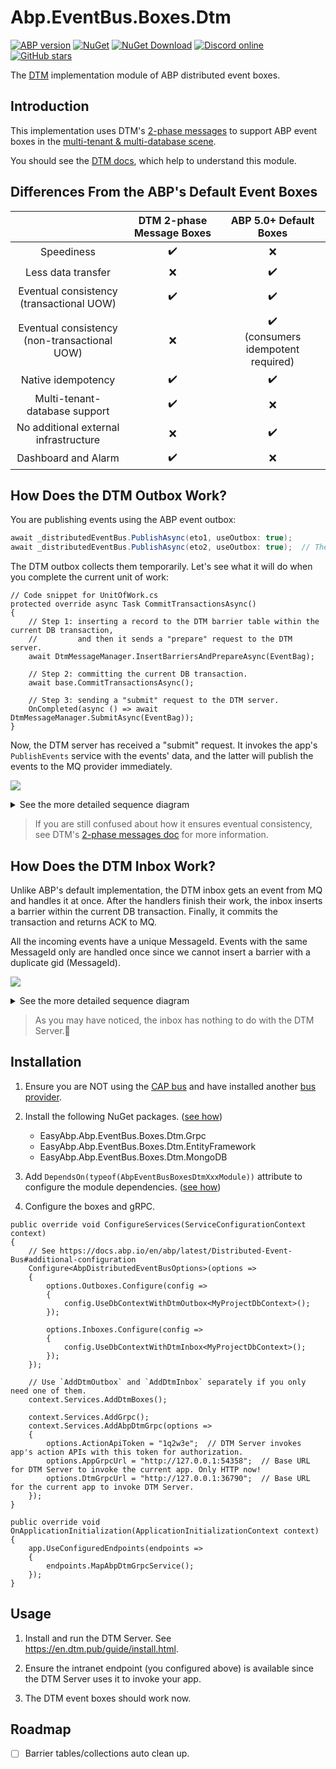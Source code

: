 # Abp.EventBus.Boxes.Dtm

[![ABP version](https://img.shields.io/badge/dynamic/xml?style=flat-square&color=yellow&label=abp&query=%2F%2FProject%2FPropertyGroup%2FAbpVersion&url=https%3A%2F%2Fraw.githubusercontent.com%2FEasyAbp%2FAbp.EventBus.Boxes.Dtm%2Fmain%2FDirectory.Build.props)](https://abp.io)
[![NuGet](https://img.shields.io/nuget/v/EasyAbp.Abp.EventBus.Boxes.Dtm.svg?style=flat-square)](https://www.nuget.org/packages/EasyAbp.Abp.EventBus.Boxes.Dtm)
[![NuGet Download](https://img.shields.io/nuget/dt/EasyAbp.Abp.EventBus.Boxes.Dtm.svg?style=flat-square)](https://www.nuget.org/packages/EasyAbp.Abp.EventBus.Boxes.Dtm)
[![Discord online](https://badgen.net/discord/online-members/S6QaezrCRq?label=Discord)](https://discord.gg/S6QaezrCRq)
[![GitHub stars](https://img.shields.io/github/stars/EasyAbp/Abp.EventBus.Boxes.Dtm?style=social)](https://www.github.com/EasyAbp/Abp.EventBus.Boxes.Dtm)

The [DTM](https://github.com/dtm-labs/dtm) implementation module of ABP distributed event boxes.

## Introduction

This implementation uses DTM's [2-phase messages](https://en.dtm.pub/practice/msg.html) to support ABP event boxes in the [multi-tenant & multi-database scene](https://github.com/abpframework/abp/issues/10036).

You should see the [DTM docs](https://en.dtm.pub/guide/start.html), which help to understand this module.

## Differences From the ABP's Default Event Boxes
|                                                 | DTM 2-phase Message Boxes | ABP 5.0+ Default Boxes                                |
| :---------------------------------------------: | :-----------------------: | :---------------------------------------------------: |
| Speediness                                      | :heavy_check_mark:        | :x:                                                   |
| Less data transfer                              | :x:                       | :heavy_check_mark:                                    |
| Eventual consistency<br>(transactional UOW)     | :heavy_check_mark:        | :heavy_check_mark:                                    |
| Eventual consistency<br>(non-transactional UOW) | :x:                       | :heavy_check_mark:<br>(consumers idempotent required) |
| Native idempotency                              | :heavy_check_mark:        | :heavy_check_mark:                                    |
| Multi-tenant-database support                   | :heavy_check_mark:        | :x:                                                   |
| No additional external infrastructure           | :x:                       | :heavy_check_mark:                                    |
| Dashboard and Alarm                             | :heavy_check_mark:        | :x:                                                   |
## How Does the DTM Outbox Work?

You are publishing events using the ABP event outbox:
```csharp
await _distributedEventBus.PublishAsync(eto1, useOutbox: true);
await _distributedEventBus.PublishAsync(eto2, useOutbox: true);  // The useOutbox is true by default.
```
The DTM outbox collects them temporarily. Let's see what it will do when you complete the current unit of work:
```CSharp
// Code snippet for UnitOfWork.cs
protected override async Task CommitTransactionsAsync()
{
    // Step 1: inserting a record to the DTM barrier table within the current DB transaction,
    //         and then it sends a "prepare" request to the DTM server.
    await DtmMessageManager.InsertBarriersAndPrepareAsync(EventBag);

    // Step 2: committing the current DB transaction.
    await base.CommitTransactionsAsync();

    // Step 3: sending a "submit" request to the DTM server.
    OnCompleted(async () => await DtmMessageManager.SubmitAsync(EventBag));
}
```
Now, the DTM server has received a "submit" request. It invokes the app's `PublishEvents` service with the events' data, and the latter will publish the events to the MQ provider immediately.

[![](https://mermaid.ink/img/pako:eNqFk89uwjAMxl_FyhleoIdJaOzAAW2I7daL27gQLX-6ONmGEO--tCmjQLX11MQ_f_ni2EdRO0miEEwfkWxNS4U7j6a0kL6ggiZYvq7hOYbKfeddjMHZaCryef3G5OcPD4u2LeBROyZAC4o5Uo6nQAovMWCFTInZo91RJoADhmvu97QCFlLCqsPeWpkwmYSHjW2XloUk0CfZwFnkkn515somkwGwj1fovTq7v05Iiy35T_JFH2g9tejpQubg_MbnCJUTqn1l7pm7ujhjVICwJwgeLWMdlLOD3kDNfwudYY51TSRvJEfWprk_L82xSin_3XkFX0praJRVvO9NZ7_37zCuQNaesp2orpGK_L5Q9400YXtwM2i-xEp35-cWANf0TjrOEDPurlprvbkkdNiQpIwhqVI_6UOm15v5rf604XHlFv3tQTpLE2bH5Br9OyBnTeYmajEThrxBJdMkHrv0UiSDhkpRpF9JDUYdSlHaU0JjPwxPUgXnRdGgZpqJbii3B1uLIvhIZ2iY5oE6_QBrrEwD)](https://mermaid-js.github.io/mermaid-live-editor/edit#pako:eNqFk89uwjAMxl_FyhleoIdJaOzAAW2I7daL27gQLX-6ONmGEO--tCmjQLX11MQ_f_ni2EdRO0miEEwfkWxNS4U7j6a0kL6ggiZYvq7hOYbKfeddjMHZaCryef3G5OcPD4u2LeBROyZAC4o5Uo6nQAovMWCFTInZo91RJoADhmvu97QCFlLCqsPeWpkwmYSHjW2XloUk0CfZwFnkkn515somkwGwj1fovTq7v05Iiy35T_JFH2g9tejpQubg_MbnCJUTqn1l7pm7ujhjVICwJwgeLWMdlLOD3kDNfwudYY51TSRvJEfWprk_L82xSin_3XkFX0praJRVvO9NZ7_37zCuQNaesp2orpGK_L5Q9400YXtwM2i-xEp35-cWANf0TjrOEDPurlprvbkkdNiQpIwhqVI_6UOm15v5rf604XHlFv3tQTpLE2bH5Br9OyBnTeYmajEThrxBJdMkHrv0UiSDhkpRpF9JDUYdSlHaU0JjPwxPUgXnRdGgZpqJbii3B1uLIvhIZ2iY5oE6_QBrrEwD)

<details>
<summary>See the more detailed sequence diagram</summary>

[![](https://mermaid.ink/img/pako:eNqtVclu20AM_RVCpwSwfY9QOHDrtDVQow2SIBdfKA1tDzKLOktcI8i_l6Ml8gqkQX2yxEfy8T3O6CUrraAszzz9jmRKmkpcOdQLA_wLMiiC6f0cfsZQ2D8whMc1BpBLCGsOfIbg0Hgsg7QGSqu1DEGaFUgPXtnNdVMGY7Am6oJc8_zgyQ3H40lV5fBFWU-AhlN8pCbOAQ5PMWCBnhizRrOiBgE-YNjHvdHLYSIEzBLsoRIME1y4fXGX0ppCAuiZTPBNkT59r-fMMMkAWMcLdE527PcT-OGO3DO5vA5Ujip01COb4PCA5w5UnKhaK3OMOdKlFry2YseHo977LB-RU5bW8WjKslVBahqNRieyahbfaTsApgBbG2FNjq5hBhs03NaCPCHSp8KNLzYyrGteHjXBt9kU0NfPi2xXpQxcWjsfwLMhl-22qLDDI63SEn3o1D-lw5tXLYV6vL5En9ilDLvp2kwfy5JIdDp3PQ6UOw8-qnu_cywumHwFV5ft-YCvk9mPm2mSSfA6s4oiVkqWvJ6wkmIAzirFO1pg-bTT4ZydM5aORnCfjqUm7nq4Do2AkkumliyMD1IptsCW5D0f1hHM0T0lg1Lnvi0pPpg8zSkH_mngM-r-Vwc_JOp5jxvBPiJ_onDowKmNOTpov2KhpF-3dxPY9oplnGafcEWH6s1v-6QEbROl1iQkD662fcb8dnjY5307P2kmENbQO9ToFqmu7f0yqnaVDHfJBpkmp1EK_ty8pMAiY96ar4Gc_wpaYlRhkS3MK0NjfYHfCBmsy_Il8jIOsvQhuduaMsuDi9SB2k9Wi3r9C14gN5U)](https://mermaid-js.github.io/mermaid-live-editor/edit#pako:eNqtVclu20AM_RVCpwSwfY9QOHDrtDVQow2SIBdfKA1tDzKLOktcI8i_l6Ml8gqkQX2yxEfy8T3O6CUrraAszzz9jmRKmkpcOdQLA_wLMiiC6f0cfsZQ2D8whMc1BpBLCGsOfIbg0Hgsg7QGSqu1DEGaFUgPXtnNdVMGY7Am6oJc8_zgyQ3H40lV5fBFWU-AhlN8pCbOAQ5PMWCBnhizRrOiBgE-YNjHvdHLYSIEzBLsoRIME1y4fXGX0ppCAuiZTPBNkT59r-fMMMkAWMcLdE527PcT-OGO3DO5vA5Ujip01COb4PCA5w5UnKhaK3OMOdKlFry2YseHo977LB-RU5bW8WjKslVBahqNRieyahbfaTsApgBbG2FNjq5hBhs03NaCPCHSp8KNLzYyrGteHjXBt9kU0NfPi2xXpQxcWjsfwLMhl-22qLDDI63SEn3o1D-lw5tXLYV6vL5En9ilDLvp2kwfy5JIdDp3PQ6UOw8-qnu_cywumHwFV5ft-YCvk9mPm2mSSfA6s4oiVkqWvJ6wkmIAzirFO1pg-bTT4ZydM5aORnCfjqUm7nq4Do2AkkumliyMD1IptsCW5D0f1hHM0T0lg1Lnvi0pPpg8zSkH_mngM-r-Vwc_JOp5jxvBPiJ_onDowKmNOTpov2KhpF-3dxPY9oplnGafcEWH6s1v-6QEbROl1iQkD662fcb8dnjY5307P2kmENbQO9ToFqmu7f0yqnaVDHfJBpkmp1EK_ty8pMAiY96ar4Gc_wpaYlRhkS3MK0NjfYHfCBmsy_Il8jIOsvQhuduaMsuDi9SB2k9Wi3r9C14gN5U)

[![](https://mermaid.ink/img/pako:eNp1VMtu2zAQ_JUFTy1g6wOEwoFbp62ABjk4QS66rMW1TUQkVXKV1Ajy711Sit_RSdTODmdnSL2pxmtSpYr0tyfX0MLgJqCtHcjDhluCxcMd3Pe88v9gCk9bZDBr4K0UvgMHdBEbNt5B4601zKRhjaYlfTOQYM_e9XZFYVg_RgrT2WzedSX8aH0kQAcmxp6GuhSkvEDGFUYSzBbdhgYEREY-xe3FlTDXGqoEe-w0Jh3oxg_L1DYQaaAXchwHkkP7yZ6VE5EMmOsrDMF8qD9tkMWSwguFMhe6QB0GOiCH4vRM5xFUX2HNzlxiLnzJducgjlIY-UbUdG_0AP45r_7cLiYQfCsByWTN84FcsCmbEu47CpgjHYK8mOd08icU5rUPYlfr3UZOjaWiKK50ZSm_aTcBGQt2voctBbqBCl7RySgezBXjv63C7Mur4W2eNaIl-FUtAGNe1-rYeQUhHeTIECXkr9ed26c7bpDFH4R-YuHYFfumIdLHqZz5cR34qX2VSKUCHtLFsiRBnkcqR38MIjkhUiObtpWRfUMxGrcp4A7DczIk5ZpCVRNlKVg0Wq72WxJQK2G1YlApr5rW2Ldcq9q9C7TP1-VWG_ZBlWtsI01UurbLnWtUyaGnD9D4exhR7_8BefBo_w)](https://mermaid-js.github.io/mermaid-live-editor/edit#pako:eNp1VMtu2zAQ_JUFTy1g6wOEwoFbp62ABjk4QS66rMW1TUQkVXKV1Ajy711Sit_RSdTODmdnSL2pxmtSpYr0tyfX0MLgJqCtHcjDhluCxcMd3Pe88v9gCk9bZDBr4K0UvgMHdBEbNt5B4601zKRhjaYlfTOQYM_e9XZFYVg_RgrT2WzedSX8aH0kQAcmxp6GuhSkvEDGFUYSzBbdhgYEREY-xe3FlTDXGqoEe-w0Jh3oxg_L1DYQaaAXchwHkkP7yZ6VE5EMmOsrDMF8qD9tkMWSwguFMhe6QB0GOiCH4vRM5xFUX2HNzlxiLnzJducgjlIY-UbUdG_0AP45r_7cLiYQfCsByWTN84FcsCmbEu47CpgjHYK8mOd08icU5rUPYlfr3UZOjaWiKK50ZSm_aTcBGQt2voctBbqBCl7RySgezBXjv63C7Mur4W2eNaIl-FUtAGNe1-rYeQUhHeTIECXkr9ed26c7bpDFH4R-YuHYFfumIdLHqZz5cR34qX2VSKUCHtLFsiRBnkcqR38MIjkhUiObtpWRfUMxGrcp4A7DczIk5ZpCVRNlKVg0Wq72WxJQK2G1YlApr5rW2Ldcq9q9C7TP1-VWG_ZBlWtsI01UurbLnWtUyaGnD9D4exhR7_8BefBo_w)
   
</details>

> If you are still confused about how it ensures eventual consistency, see DTM's [2-phase messages doc](https://en.dtm.pub/practice/msg.html) for more information.

## How Does the DTM Inbox Work?

Unlike ABP's default implementation, the DTM inbox gets an event from MQ and handles it at once. After the handlers finish their work, the inbox inserts a barrier within the current DB transaction. Finally, it commits the transaction and returns ACK to MQ.

All the incoming events have a unique MessageId. Events with the same MessageId only are handled once since we cannot insert a barrier with a duplicate gid (MessageId).

[![](https://mermaid.ink/img/pako:eNp9UstuwjAQ_JWVz_ADUUtFAakI5YDaYy6beAmW4jW115QK8e91HgWh0vhke2dmZ0d7VpXTpDIV6DMSV7Q0WHu0BUM6YqQhWH7ksObSnfpPjOI42pJ8_86309nsislgSY05kgdkoCOxPJV-9mVkDwiRTeoCOYWANa11L3DltjooWGKgDFYnEyRxSvTeJLlOojYanm_8l0FgIE3vjbwOTHYCOxf5Qbv54XAzLHvqHfe4VLsz9IasUxpXVBpQQ8AjQbVHrin8NdPJL_pqB9U36Xuvg3iIVUWkaTSZNQfybTRteSye0XQe2HrcbuGsNdLNLR45YCXG8bh2T_l3moTOtxnMFxs1UZa8RaPTDp5bXKFSJ0uFytJV0w5jI4Uq-JKg8aBRaKWNOK-yHTaBJqrdx_dvrlQmPtIvaNjjAXX5AUn_9To)](https://mermaid-js.github.io/mermaid-live-editor/edit#pako:eNp9UstuwjAQ_JWVz_ADUUtFAakI5YDaYy6beAmW4jW115QK8e91HgWh0vhke2dmZ0d7VpXTpDIV6DMSV7Q0WHu0BUM6YqQhWH7ksObSnfpPjOI42pJ8_86309nsislgSY05kgdkoCOxPJV-9mVkDwiRTeoCOYWANa11L3DltjooWGKgDFYnEyRxSvTeJLlOojYanm_8l0FgIE3vjbwOTHYCOxf5Qbv54XAzLHvqHfe4VLsz9IasUxpXVBpQQ8AjQbVHrin8NdPJL_pqB9U36Xuvg3iIVUWkaTSZNQfybTRteSye0XQe2HrcbuGsNdLNLR45YCXG8bh2T_l3moTOtxnMFxs1UZa8RaPTDp5bXKFSJ0uFytJV0w5jI4Uq-JKg8aBRaKWNOK-yHTaBJqrdx_dvrlQmPtIvaNjjAXX5AUn_9To)


<details>
<summary>See the more detailed sequence diagram</summary>

[![](https://mermaid.ink/img/pako:eNqNlMFO6zAQRX_F8hp-IOIVQcsTFSoSgmU2E3uaWjjjYo9LEeLfceKQtFBaskriM3du5tp5l8pplIUM-BKRFM4M1B6akkS62LBFMXtaiDlVbptfQmRHsanQ5-fFw_lkMjCFmKE1G_QCSOAGiS8qP3k1vBIgIpnURSwwBKhxrrPAUNvqAEMFAQtxszWBU00F3psk10nURot_Y_1l78hyxsNAfwMz1zXrG5zvm77u65Yu0i49WEv44qEQV9O7vIpf2AlBcrwruvutV-v1OC1eYR5X5tLa3jRugXSKYqDSdLUIsEGhVkA1hp9mOvlpXu1QPUrve-3FQ1QKUePRWOYU0Le5tMvHshmjmWFQ3lSGasG45ZNZ_Adjs6SOa2sUMLbih1LZdeadtcmReu6mxB4ogGLj6GTDp5HtVFB3Oke2wf2f98GBAA7bn7qmMXzY-2_aueTX3MY9K89kg74Bo9NRf2-5UqZODZaySLcalxAtl7Kkj4TGtU4zv9GGnZfFEmzAM9ke-8c3UrJgH_EL6n8XPfXxCdjtY4c)](https://mermaid-js.github.io/mermaid-live-editor/edit#pako:eNqNlMFO6zAQRX_F8hp-IOIVQcsTFSoSgmU2E3uaWjjjYo9LEeLfceKQtFBaskriM3du5tp5l8pplIUM-BKRFM4M1B6akkS62LBFMXtaiDlVbptfQmRHsanQ5-fFw_lkMjCFmKE1G_QCSOAGiS8qP3k1vBIgIpnURSwwBKhxrrPAUNvqAEMFAQtxszWBU00F3psk10nURot_Y_1l78hyxsNAfwMz1zXrG5zvm77u65Yu0i49WEv44qEQV9O7vIpf2AlBcrwruvutV-v1OC1eYR5X5tLa3jRugXSKYqDSdLUIsEGhVkA1hp9mOvlpXu1QPUrve-3FQ1QKUePRWOYU0Le5tMvHshmjmWFQ3lSGasG45ZNZ_Adjs6SOa2sUMLbih1LZdeadtcmReu6mxB4ogGLj6GTDp5HtVFB3Oke2wf2f98GBAA7bn7qmMXzY-2_aueTX3MY9K89kg74Bo9NRf2-5UqZODZaySLcalxAtl7Kkj4TGtU4zv9GGnZfFEmzAM9ke-8c3UrJgH_EL6n8XPfXxCdjtY4c)

</details>

> As you may have noticed, the inbox has nothing to do with the DTM Server.🤭

## Installation

1. Ensure you are NOT using the [CAP bus](https://github.com/EasyAbp/Abp.EventBus.CAP) and have installed another [bus provider](https://docs.abp.io/en/abp/latest/Distributed-Event-Bus#providers).

1. Install the following NuGet packages. ([see how](https://github.com/EasyAbp/EasyAbpGuide/blob/master/docs/How-To.md#add-nuget-packages))

    * EasyAbp.Abp.EventBus.Boxes.Dtm.Grpc
    * EasyAbp.Abp.EventBus.Boxes.Dtm.EntityFramework
    * EasyAbp.Abp.EventBus.Boxes.Dtm.MongoDB

1. Add `DependsOn(typeof(AbpEventBusBoxesDtmXxxModule))` attribute to configure the module dependencies. ([see how](https://github.com/EasyAbp/EasyAbpGuide/blob/master/docs/How-To.md#add-module-dependencies))

1. Configure the boxes and gRPC.
```CSharp
public override void ConfigureServices(ServiceConfigurationContext context)
{
    // See https://docs.abp.io/en/abp/latest/Distributed-Event-Bus#additional-configuration
    Configure<AbpDistributedEventBusOptions>(options =>
    {
        options.Outboxes.Configure(config =>
        {
            config.UseDbContextWithDtmOutbox<MyProjectDbContext>();
        });

        options.Inboxes.Configure(config =>
        {
            config.UseDbContextWithDtmInbox<MyProjectDbContext>();
        });
    });

    // Use `AddDtmOutbox` and `AddDtmInbox` separately if you only need one of them.
    context.Services.AddDtmBoxes();

    context.Services.AddGrpc();
    context.Services.AddAbpDtmGrpc(options =>
    {
        options.ActionApiToken = "1q2w3e";  // DTM Server invokes app's action APIs with this token for authorization.
        options.AppGrpcUrl = "http://127.0.0.1:54358";  // Base URL for DTM Server to invoke the current app. Only HTTP now!
        options.DtmGrpcUrl = "http://127.0.0.1:36790";  // Base URL for the current app to invoke DTM Server.
    });
}

public override void OnApplicationInitialization(ApplicationInitializationContext context)
{
    app.UseConfiguredEndpoints(endpoints =>
    {
        endpoints.MapAbpDtmGrpcService();
    });
}
```

## Usage

1. Install and run the DTM Server. See https://en.dtm.pub/guide/install.html.

1. Ensure the intranet endpoint (you configured above) is available since the DTM Server uses it to invoke your app.

1. The DTM event boxes should work now.

## Roadmap

- [ ] Barrier tables/collections auto clean up.
